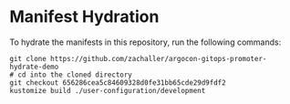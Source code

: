 # Manifest Hydration

To hydrate the manifests in this repository, run the following commands:

```shell
git clone https://github.com/zachaller/argocon-gitops-promoter-hydrate-demo
# cd into the cloned directory
git checkout 656286cea5c84609328d0fe31bb65cde29d9fdf2
kustomize build ./user-configuration/development
```
